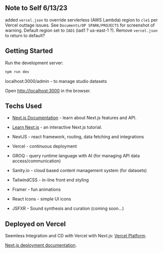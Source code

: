 ## Note to Self 6/13/23

added `vercel.json` to override servlerless (AWS Lambda) region to `cle1` per Vercel outtage issues. See `Documents/OP SPARK/PROJECTS` for screenshot of warning. Default region set to `IAD1` (iad1 ? us-east-1 ?). Remove `vercel.json` to return to default?

## Getting Started

Run the development server:

```bash
npm run dev
```

localhost:3000/admin - to manage studio datasets

Open [http://localhost:3000](http://localhost:3000) in the browser.

## Techs Used

- [Next.js Documentation](https://nextjs.org/docs) - learn about Next.js features and API.
- [Learn Next.js](https://nextjs.org/learn) - an interactive Next.js tutorial.

- NextJS - react framework, routing, data fetching and integrations
- Vercel - continuous deployment
- GROQ - query runtime language with AI (for managing API data access/communication)
- Sanity.io - cloud based content management system (for datasets)
- TailwindCSS - in-line front end styling
- Framer - fun animations
- React Icons - simple UI icons
- JSFXR - Sound synthesis and curation (coming soon...)

## Deployed on Vercel

Seemless Integration and CD with Vercel with Next.js: [Vercel Platform](https://vercel.com/new?utm_medium=default-template&filter=next.js&utm_source=create-next-app&utm_campaign=create-next-app-readme).

[Next.js deployment documentation](https://nextjs.org/docs/deployment).
